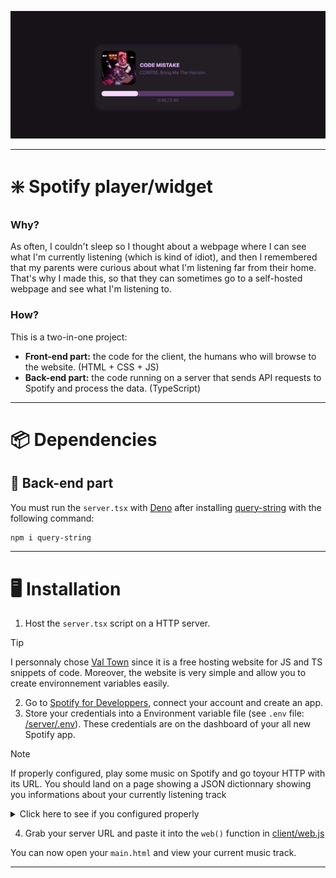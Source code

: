 ![alt text](doc/images/cover.png)
***
# ❇️ Spotify player/widget
### Why?
As often, I couldn't sleep so I thought about a webpage where I can see what I'm currently listening (which is kind of idiot), and then I remembered that my parents were curious about what I'm listening far from their home. That's why I made this, so that they can sometimes go to a self-hosted webpage and see what I'm listening to.
### How?
This is a two-in-one project:
- **Front-end part:** the code for the client, the humans who will browse to the website. (HTML + CSS + JS)
- **Back-end part:** the code running on a server that sends API requests to Spotify and process the data. (TypeScript)
***
# 📦 Dependencies
## 📡 Back-end part

You must run the `server.tsx` with [Deno](https://deno.com/) after installing [query-string](https://www.npmjs.com/package/query-string) with the following command:
```bash
npm i query-string
```
***
# 🖥️ Installation
1. Host the `server.tsx` script on a HTTP server.
> [!TIP]
> I personnaly chose [Val Town](https://www.val.town/) since it is a free hosting website for JS and TS snippets of code. Moreover, the website is very simple and allow you to create environnement variables easily.
2. Go to [Spotify for Developpers](https://developer.spotify.com/dashboard), connect your account and create an app.
3. Store your credentials into a Environment variable file (see `.env` file: [/server/.env](/server/.env)). These credentials are on the dashboard of your all new Spotify app.
> [!NOTE]
> If properly configured, play some music on Spotify and go toyour HTTP with its URL. You should land on a page showing a JSON dictionnary showing you informations about your currently listening track
<details>
<summary>Click here to see if you configured properly</summary>

> You should get something like this:

```json
{
    "duration_ms":165303,
    "progress_ms":9265,
    "shortenedName":"CODE MISTAKE",
    "link":"https://open.spotify.com/track/39iRz0h1eZOyXzch8tKQit",
    "artistNames":["CORPSE","Bring Me The Horizon"],
    "artistLinks":["https://open.spotify.com/artist/7yntSJ6uojO3z6GFUVwhAW","https://open.spotify.com/artist/1Ffb6ejR6Fe5IamqA5oRUF"],
    "image":"https://i.scdn.co/image/ab67616d0000b27321ebe09152409f7272dead52"
}
```
</details>

4. Grab your server URL and paste it into the `web()` function in [client/web.js](client/web.js)

You can now open your `main.html` and view your current music track.
***
